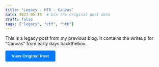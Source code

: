 ```yaml
---
title: "Legacy - HTB - Canvas"
date: 2021-05-15  # Use the original post date
draft: false
tags: ["legacy", "ctf", "htb"]
---
```


This is a legacy post from my previous blog. It contains the writeup for "Canvas" from early days hackthebox.

<button id="view-legacy-post" style="background-color:#007bff;color:white;padding:10px 20px;border:none;border-radius:4px;cursor:pointer;font-weight:bold;">View Original Post</button>

<script>
  document.addEventListener('DOMContentLoaded', function() {
    document.getElementById('view-legacy-post').addEventListener('click', function() {
      window.location.href = '/legacy-posts/canvas/index.html';
    });
  });
</script>